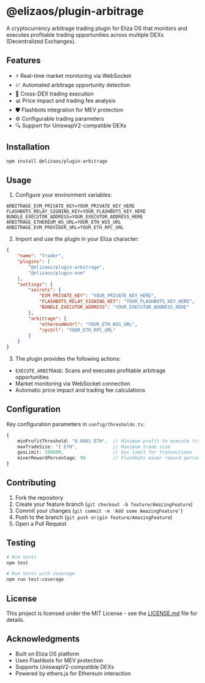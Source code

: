# @elizaos/plugin-arbitrage

A cryptocurrency arbitrage trading plugin for Eliza OS that monitors and executes profitable trading opportunities across multiple DEXs (Decentralized Exchanges).

## Features

- ⚡ Real-time market monitoring via WebSocket
- 💹 Automated arbitrage opportunity detection
- 🔄 Cross-DEX trading execution
- 📊 Price impact and trading fee analysis
- 🛡️ Flashbots integration for MEV protection
- ⚙️ Configurable trading parameters
- 🔍 Support for UniswapV2-compatible DEXs

## Installation

```bash
npm install @elizaos/plugin-arbitrage
```

## Usage

1. Configure your environment variables:

```env
ARBITRAGE_EVM_PRIVATE_KEY=YOUR_PRIVATE_KEY_HERE
FLASHBOTS_RELAY_SIGNING_KEY=YOUR_FLASHBOTS_KEY_HERE
BUNDLE_EXECUTOR_ADDRESS=YOUR_EXECUTOR_ADDRESS_HERE
ARBITRAGE_ETHEREUM_WS_URL=YOUR_ETH_WSS_URL
ARBITRAGE_EVM_PROVIDER_URL=YOUR_ETH_RPC_URL
```

2. Import and use the plugin in your Eliza character:

```json
{
    "name": "Trader",
    "plugins": [
        "@elizaos/plugin-arbitrage",
        "@elizaos/plugin-evm"
    ],
    "settings": {
        "secrets": {
            "EVM_PRIVATE_KEY": "YOUR_PRIVATE_KEY_HERE",
            "FLASHBOTS_RELAY_SIGNING_KEY": "YOUR_FLASHBOTS_KEY_HERE",
            "BUNDLE_EXECUTOR_ADDRESS": "YOUR_EXECUTOR_ADDRESS_HERE"
        },
        "arbitrage": {
            "ethereumWsUrl": "YOUR_ETH_WSS_URL",
            "rpcUrl": "YOUR_ETH_RPC_URL"
        }
    }
}
```

3. The plugin provides the following actions:
- `EXECUTE_ARBITRAGE`: Scans and executes profitable arbitrage opportunities
- Market monitoring via WebSocket connection
- Automatic price impact and trading fee calculations

## Configuration

Key configuration parameters in `config/thresholds.ts`:

```typescript
{
    minProfitThreshold: "0.0001 ETH",  // Minimum profit to execute trade
    maxTradeSize: "1 ETH",             // Maximum trade size
    gasLimit: 500000,                  // Gas limit for transactions
    minerRewardPercentage: 90          // Flashbots miner reward percentage
}
```

## Contributing

1. Fork the repository
2. Create your feature branch (`git checkout -b feature/AmazingFeature`)
3. Commit your changes (`git commit -m 'Add some AmazingFeature'`)
4. Push to the branch (`git push origin feature/AmazingFeature`)
5. Open a Pull Request

## Testing

```bash
# Run tests
npm test

# Run tests with coverage
npm run test:coverage
```

## License

This project is licensed under the MIT License - see the [LICENSE.md](LICENSE.md) file for details.

## Acknowledgments

- Built on Eliza OS platform
- Uses Flashbots for MEV protection
- Supports UniswapV2-compatible DEXs
- Powered by ethers.js for Ethereum interaction
    